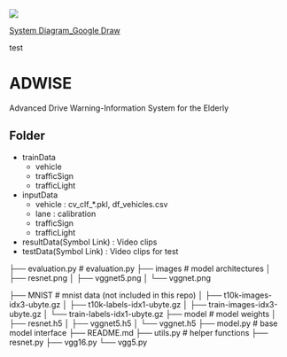 
<img src="https://docs.google.com/drawings/d/1xSuijiu-CvhSJvg79Gl82rKOAH6X8lPy-HQkul30kFs/pub?w=960&amp;h=720">

[System Diagram_Google Draw](https://docs.google.com/drawings/d/1xSuijiu-CvhSJvg79Gl82rKOAH6X8lPy-HQkul30kFs/edit?usp=sharing)

test

# ADWISE
Advanced Drive Warning-Information System for the Elderly



## Folder
- trainData
	- vehicle
	- trafficSign
	- trafficLight
- inputData
	- vehicle : cv_clf_*.pkl, df_vehicles.csv
	- lane : calibration 
	- trafficSign
	- trafficLight
- resultData(Symbol Link) : Video clips
- testData(Symbol Link) : Video clips for test

├── evaluation.py # evaluation.py
├── images # model architectures
│   ├── resnet.png
│   ├── vggnet5.png
│   └── vggnet.png

├── MNIST # mnist data (not included in this repo)
│   ├── t10k-images-idx3-ubyte.gz
│   ├── t10k-labels-idx1-ubyte.gz
│   ├── train-images-idx3-ubyte.gz
│   └── train-labels-idx1-ubyte.gz
├── model # model weights
│   ├── resnet.h5
│   ├── vggnet5.h5
│   └── vggnet.h5
├── model.py # base model interface
├── README.md
├── utils.py # helper functions
├── resnet.py
├── vgg16.py
└── vgg5.py
